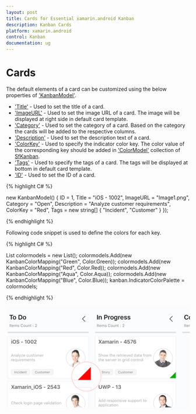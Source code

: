 ```yaml
---
layout: post
title: Cards for Essential xamarin.android Kanban
description: Kanban Cards
platform: xamarin.android
control: Kanban
documentation: ug
---
```


# Cards

The default elements of a card can be customized using the below properties of ['KanbanModel'](http://help.syncfusion.com/cr/cref_files/xamarin-android/sfkanban/Syncfusion.SfKanban.Android~Syncfusion.SfKanban.Android.KanbanModel.html).

* ['Title'](http://help.syncfusion.com/cr/cref_files/xamarin-android/sfkanban/Syncfusion.SfKanban.Android~Syncfusion.SfKanban.Android.KanbanModel~Title.html)         - Used to set the title of a card.
* ['ImageURL'](http://help.syncfusion.com/cr/cref_files/xamarin-android/sfkanban/Syncfusion.SfKanban.Android~Syncfusion.SfKanban.Android.KanbanModel~ImageURL.html)      - Used to set the image URL of a card. The image will be displayed at right side in default card template.
* ['Category'](http://help.syncfusion.com/cr/cref_files/xamarin-android/sfkanban/Syncfusion.SfKanban.Android~Syncfusion.SfKanban.Android.KanbanModel~Category.html)      - Used to set the category of a card. Based on the category the cards will be added to the respective columns. 
* ['Description'](http://help.syncfusion.com/cr/cref_files/xamarin-android/sfkanban/Syncfusion.SfKanban.Android~Syncfusion.SfKanban.Android.KanbanModel~Description.html)   - Used to set the description text of a card.
* ['ColorKey'](http://help.syncfusion.com/cr/cref_files/xamarin-android/sfkanban/Syncfusion.SfKanban.Android~Syncfusion.SfKanban.Android.KanbanModel~ColorKey.html)      - Used to specify the indicator color key. The color value of the corresponding key should be added in ['ColorModel'](http://help.syncfusion.com/cr/cref_files/xamarin-android/sfkanban/Syncfusion.SfKanban.Android~Syncfusion.SfKanban.Android.SfKanban~ColorModel.html) collection of [SfKanban](http://help.syncfusion.com/cr/cref_files/xamarin-android/sfkanban/Syncfusion.SfKanban.Android~Syncfusion.SfKanban.Android.SfKanban.html).
* ['Tags'](http://help.syncfusion.com/cr/cref_files/xamarin-android/sfkanban/Syncfusion.SfKanban.Android~Syncfusion.SfKanban.Android.KanbanModel~Tags.html)          - Used to specify the tags of a card. The tags will be displayed at bottom in default card template.
* ['ID'](http://help.syncfusion.com/cr/cref_files/xamarin-android/sfkanban/Syncfusion.SfKanban.Android~Syncfusion.SfKanban.Android.KanbanModel~ID.html)            - Used to set the ID of a card.

{% highlight C# %}

new KanbanModel()
{
    ID = 1,
    Title = "iOS - 1002",
    ImageURL = "Image1.png",
    Category = "Open",
    Description = "Analyze customer requirements",
    ColorKey = "Red",
    Tags = new string[] { "Incident", "Customer" }
});

{% endhighlight %}

Following code snippet is used to define the colors for each key.

{% highlight C# %}

List<KanbanColorMapping> colormodels = new List<KanbanColorMapping>();
colormodels.Add(new KanbanColorMapping("Green", Color.Green));
colormodels.Add(new KanbanColorMapping("Red", Color.Red));
colormodels.Add(new KanbanColorMapping("Aqua", Color.Aqua));
colormodels.Add(new KanbanColorMapping("Blue", Color.Blue));
kanban.IndicatorColorPalette = colormodels;

{% endhighlight %}

![](Kanban_images/CardCustomization.png)

